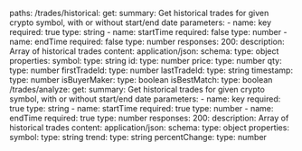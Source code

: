 paths:
  /trades/historical:
    get:
      summary: Get historical trades for given crypto symbol, with or without start/end date
      parameters:
        - name: key
          required: true
          type: string
        - name: startTime
          required: false
          type: number
        - name: endTime
          required: false
          type: number
      responses:
        200:
          description: Array of historical trades
          content:
            application/json:
              schema:
                type: object
                properties:
                  symbol:
                    type: string
                  id:
                    type: number
                  price:
                    type: number
                  qty:
                    type: number
                  firstTradeId:
                    type: number
                  lastTradeId:
                    type: string
                  timestamp:
                    type: number
                  isBuyerMaker:
                    type: boolean
                  isBestMatch:
                    type: boolean
  /trades/analyze:
    get:
      summary: Get historical trades for given crypto symbol, with or without start/end date
      parameters:
        - name: key
          required: true
          type: string
        - name: startTime
          required: true
          type: number
        - name: endTime
          required: true
          type: number
      responses:
        200:
          description: Array of historical trades
          content:
            application/json:
              schema:
                type: object
                properties:
                  symbol:
                    type: string
                  trend:
                    type: string
                  percentChange:
                    type: number
